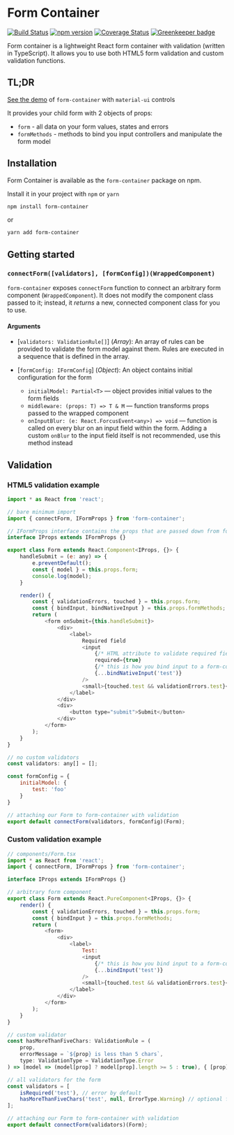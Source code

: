 # Form Container

[![Build Status](https://travis-ci.org/vitkon/form-container.svg?branch=master)](https://travis-ci.org/vitkon/form-container) [![npm version](https://img.shields.io/npm/v/form-container.svg?style=flat)](https://www.npmjs.com/package/form-container) [![Coverage Status](https://coveralls.io/repos/github/vitkon/form-container/badge.svg?branch=master)](https://coveralls.io/github/vitkon/form-container?branch=master) [![Greenkeeper badge](https://badges.greenkeeper.io/vitkon/form-container.svg)](https://greenkeeper.io/)

Form container is a lightweight React form container with validation (written in TypeScript).
It allows you to use both HTML5 form validation and custom validation functions.

## TL;DR
[See the demo](https://codesandbox.io/embed/1r1kw355m4) of `form-container` with `material-ui` controls

It provides your child form with 2 objects of props:

*   `form` - all data on your form values, states and errors
*   `formMethods` - methods to bind you input controllers and manipulate the form model

## Installation

Form Container is available as the `form-container` package on npm.

Install it in your project with `npm` or `yarn`

```bash
npm install form-container
```

or

```bash
yarn add form-container
```

## Getting started

<a id="connectForm"></a>

### `connectForm([validators], [formConfig])(WrappedComponent)`

`form-container` exposes `connectForm` function to connect an arbitrary form component (`WrappedComponent`).
It does not modify the component class passed to it; instead, it _returns_ a new, connected component class for you to use.

<a id="connect-form-arguments"></a>

#### Arguments

*   [`validators: ValidationRule[]`] \(_Array_): An array of rules can be provided to validate the form model against them. Rules are executed in a sequence that is defined in the array.

*   [`formConfig: IFormConfig`] \(_Object_): An object contains initial configuration for the form

    *   `initialModel: Partial<T>` — object provides initial values to the form fields
    *   `middleware: (props: T) => T & M` — function transforms props passed to the wrapped component
    *   `onInputBlur: (e: React.ForcusEvent<any>) => void` — function is called on every blur on an input field within the form. Adding a custom `onBlur` to the input field itself is not recommended, use this method instead

## Validation

### HTML5 validation example

```javascript
import * as React from 'react';

// bare minimum import
import { connectForm, IFormProps } from 'form-container';

// IFormProps interface contains the props that are passed down from form-container
interface IProps extends IFormProps {}

export class Form extends React.Component<IProps, {}> {
    handleSubmit = (e: any) => {
        e.preventDefault();
        const { model } = this.props.form;
        console.log(model);
    }

    render() {
        const { validationErrors, touched } = this.props.form;
        const { bindInput, bindNativeInput } = this.props.formMethods;
        return (
            <form onSubmit={this.handleSubmit}>
                <div>
                    <label>
                        Required field
                        <input
                            {/* HTML attribute to validate required field */}
                            required={true}
                            {/* this is how you bind input to a form-container */}
                            {...bindNativeInput('test')}
                        />
                        <small>{touched.test && validationErrors.test}</small>
                    </label>
                </div>
                <div>
                    <button type="submit">Submit</button>
                </div>
            </form>
        );
    }
}

// no custom validators
const validators: any[] = [];

const formConfig = {
    initialModel: {
        test: 'foo'
    }
}

// attaching our Form to form-container with validation
export default connectForm(validators, formConfig)(Form);
```

### Custom validation example

```javascript
// components/Form.tsx
import * as React from 'react';
import { connectForm, IFormProps } from 'form-container';

interface IProps extends IFormProps {}

// arbitrary form component
export class Form extends React.PureComponent<IProps, {}> {
    render() {
        const { validationErrors, touched } = this.props.form;
        const { bindInput } = this.props.formMethods;
        return (
            <form>
                <div>
                    <label>
                        Test:
                        <input
                            {/* this is how you bind input to a form-container */}
                            {...bindInput('test')}
                        />
                        <small>{touched.test && validationErrors.test}</small>
                    </label>
                </div>
            </form>
        );
    }
}

// custom validator
const hasMoreThanFiveChars: ValidationRule = (
    prop,
    errorMessage = `${prop} is less than 5 chars`,
    type: ValidationType = ValidationType.Error
) => [model => (model[prop] ? model[prop].length >= 5 : true), { [prop]: errorMessage }, type];

// all validators for the form
const validators = [
    isRequired('test'), // error by default
    hasMoreThanFiveChars('test', null, ErrorType.Warning) // optional for warning
];

// attaching our Form to form-container with validation
export default connectForm(validators)(Form);
```
